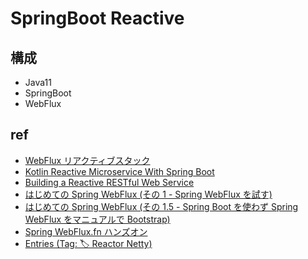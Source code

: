 # SpringBoot Reactive

## 構成

- Java11
- SpringBoot
- WebFlux

## ref

- [WebFlux リアクティブスタック](https://spring.pleiades.io/spring-framework/docs/current/reference/html/web-reactive.html)
- [Kotlin Reactive Microservice With Spring Boot](https://www.baeldung.com/kotlin/spring-boot-kotlin-reactive-microservice)
- [Building a Reactive RESTful Web Service](https://spring.io/guides/gs/reactive-rest-service/)
- [はじめての Spring WebFlux (その 1 - Spring WebFlux を試す)](https://ik.am/entries/417)
- [はじめての Spring WebFlux (その 1.5 - Spring Boot を使わず Spring WebFlux をマニュアルで Bootstrap)](https://ik.am/entries/418)
- [Spring WebFlux.fn ハンズオン](https://ik.am/entries/500)
- [Entries (Tag: 🏷 Reactor Netty)](https://ik.am/tags/Reactor%20Netty/entries)
